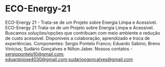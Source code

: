# ECO-Energy-21
ECO-Energy 21 -    Trata-se de um Projeto sobre Energia Limpa e Acessível. 
ECO-Energy 21
Trata-se de um Projeto sobre Energia Limpa e Acessivel.
Buscamos soluções/opções que contribuam com meio ambiente e redução de custo acessivel.
Disponiveis a colaboração, aprendizado e troca de experiências.
Componentes: Sergio Pontelo Franco; Eduardo Sabino; Breno Vinicius; Sudário Gonçalves e Nilton Jaber.
Nossos contatos - sergiopontelo10@gmail.com; eduardojose4030@gmail.com;sudarioogoncalves@gmail.com
